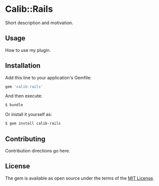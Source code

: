 # Calib::Rails
Short description and motivation.

## Usage
How to use my plugin.

## Installation
Add this line to your application's Gemfile:

```ruby
gem 'calib-rails'
```

And then execute:
```bash
$ bundle
```

Or install it yourself as:
```bash
$ gem install calib-rails
```

## Contributing
Contribution directions go here.

## License
The gem is available as open source under the terms of the [MIT License](http://opensource.org/licenses/MIT).
